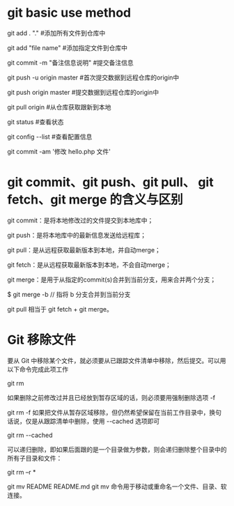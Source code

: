 # git basic use method

git add . "."	 #添加所有文件到仓库中 

git add "file name" 	#添加指定文件到仓库中

git commit -m "备注信息说明" 	#提交备注信息

git push -u origin master 	#首次提交数据到远程仓库的origin中

git push origin master 	#提交数据到远程仓库的origin中

git pull origin 	#从仓库获取跟新到本地

git status 	#查看状态

git config --list 	#查看配置信息

git commit -am '修改 hello.php 文件'


# git commit、git push、git pull、 git fetch、git merge 的含义与区别

 git commit：是将本地修改过的文件提交到本地库中；
 
 git push：是将本地库中的最新信息发送给远程库；
 
 git pull：是从远程获取最新版本到本地，并自动merge；
 
 git fetch：是从远程获取最新版本到本地，不会自动merge；
 
 git merge：是用于从指定的commit(s)合并到当前分支，用来合并两个分支；
 
$ git merge -b  // 指将 b 分支合并到当前分支

git pull 相当于 git fetch + git merge。

# Git 移除文件
要从 Git 中移除某个文件，就必须要从已跟踪文件清单中移除，然后提交。可以用以下命令完成此项工作

git rm <file>

如果删除之前修改过并且已经放到暂存区域的话，则必须要用强制删除选项 -f

git rm -f <file>
如果把文件从暂存区域移除，但仍然希望保留在当前工作目录中，换句话说，仅是从跟踪清单中删除，使用 --cached 选项即可

git rm --cached <file>

可以递归删除，即如果后面跟的是一个目录做为参数，则会递归删除整个目录中的所有子目录和文件：

git rm –r * 

git mv README  README.md
git mv 命令用于移动或重命名一个文件、目录、软连接。
